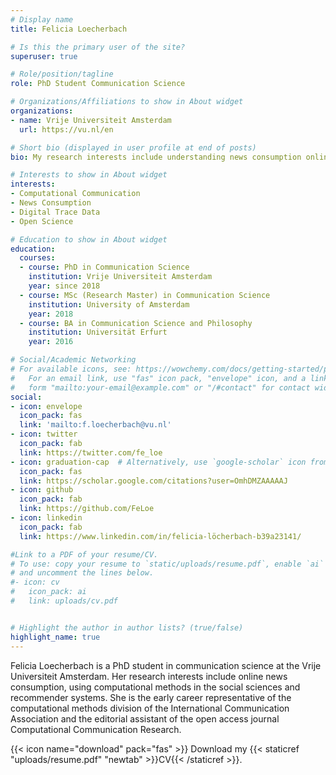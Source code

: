 ```yaml
---
# Display name
title: Felicia Loecherbach

# Is this the primary user of the site?
superuser: true

# Role/position/tagline
role: PhD Student Communication Science

# Organizations/Affiliations to show in About widget
organizations:
- name: Vrije Universiteit Amsterdam
  url: https://vu.nl/en

# Short bio (displayed in user profile at end of posts)
bio: My research interests include understanding news consumption online making use of theories from political communication and journalism. I use computational methods to study digital trace data. Only publishing research and tools open source.

# Interests to show in About widget
interests:
- Computational Communication
- News Consumption
- Digital Trace Data
- Open Science

# Education to show in About widget
education:
  courses:
  - course: PhD in Communication Science
    institution: Vrije Universiteit Amsterdam
    year: since 2018
  - course: MSc (Research Master) in Communication Science
    institution: University of Amsterdam
    year: 2018
  - course: BA in Communication Science and Philosophy
    institution: Universität Erfurt
    year: 2016

# Social/Academic Networking
# For available icons, see: https://wowchemy.com/docs/getting-started/page-builder/#icons
#   For an email link, use "fas" icon pack, "envelope" icon, and a link in the
#   form "mailto:your-email@example.com" or "/#contact" for contact widget.
social:
- icon: envelope
  icon_pack: fas
  link: 'mailto:f.loecherbach@vu.nl'
- icon: twitter
  icon_pack: fab
  link: https://twitter.com/fe_loe
- icon: graduation-cap  # Alternatively, use `google-scholar` icon from `ai` icon pack
  icon_pack: fas
  link: https://scholar.google.com/citations?user=OmhDMZAAAAAJ
- icon: github
  icon_pack: fab
  link: https://github.com/FeLoe
- icon: linkedin
  icon_pack: fab
  link: https://www.linkedin.com/in/felicia-löcherbach-b39a23141/

#Link to a PDF of your resume/CV.
# To use: copy your resume to `static/uploads/resume.pdf`, enable `ai` icons in `params.toml`, 
# and uncomment the lines below.
#- icon: cv
#   icon_pack: ai
#   link: uploads/cv.pdf


# Highlight the author in author lists? (true/false)
highlight_name: true
---
```


Felicia Loecherbach is a PhD student in communication science at the Vrije Universiteit Amsterdam. Her research interests include online news consumption, using computational methods in the social sciences and recommender systems. She is the early career representative of the computational methods division of the International Communication Association and the editorial assistant of the open access journal Computational Communication Research. 

{{< icon name="download" pack="fas" >}} Download my {{< staticref "uploads/resume.pdf" "newtab" >}}CV{{< /staticref >}}.

